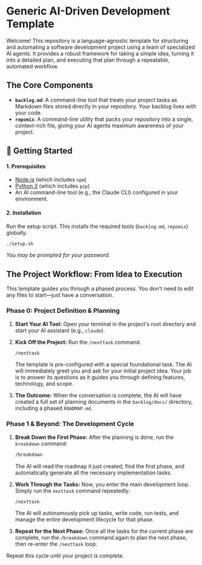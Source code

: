# Generic AI-Driven Development Template

Welcome! This repository is a language-agnostic template for structuring and automating a software development project using a team of specialized AI agents. It provides a robust framework for taking a simple idea, turning it into a detailed plan, and executing that plan through a repeatable, automated workflow.

## The Core Components

-   **`backlog.md`**: A command-line tool that treats your project tasks as Markdown files stored directly in your repository. Your backlog lives with your code.
-   **`repomix`**: A command-line utility that packs your repository into a single, context-rich file, giving your AI agents maximum awareness of your project.

## 🚀 Getting Started

#### 1. Prerequisites
*   [Node.js](https://nodejs.org/) (which includes `npm`)
*   [Python 3](https://www.python.org/downloads/) (which includes `pip`)
*   An AI command-line tool (e.g., the Claude CLI) configured in your environment.

#### 2. Installation
Run the setup script. This installs the required tools (`backlog.md`, `repomix`) globally.

```bash
./setup.sh
```
*You may be prompted for your password.*

## The Project Workflow: From Idea to Execution

This template guides you through a phased process. You don't need to edit any files to start—just have a conversation.

### Phase 0: Project Definition & Planning

1.  **Start Your AI Tool:** Open your terminal in the project's root directory and start your AI assistant (e.g., `claude`).

2.  **Kick Off the Project:** Run the `/nexttask` command.
    ```bash
    /nexttask
    ```
    The template is pre-configured with a special foundational task. The AI will immediately greet you and ask for your initial project idea. Your job is to answer its questions as it guides you through defining features, technology, and scope.

3.  **The Outcome:** When the conversation is complete, the AI will have created a full set of planning documents in the `backlog/docs/` directory, including a phased `ROADMAP.md`.

### Phase 1 & Beyond: The Development Cycle

1.  **Break Down the First Phase:** After the planning is done, run the `breakdown` command:
    ```bash
    /breakdown
    ```
    The AI will read the roadmap it just created, find the first phase, and automatically generate all the necessary implementation tasks.

2.  **Work Through the Tasks:** Now, you enter the main development loop. Simply run the `nexttask` command repeatedly:
    ```bash
    /nexttask
    ```
    The AI will autonomously pick up tasks, write code, run tests, and manage the entire development lifecycle for that phase.

3.  **Repeat for the Next Phase:** Once all the tasks for the current phase are complete, run the `/breakdown` command again to plan the next phase, then re-enter the `/nexttask` loop.

Repeat this cycle until your project is complete.